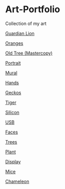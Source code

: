 # Art-Portfolio
Collection of my art

[Guardian Lion
](https://eshi538.github.io/Art-Portfolio/visual%20art/0001.png)

[Oranges
](https://eshi538.github.io/Art-Portfolio/visual%20art/0002.png)

[Old Tree (Mastercopy)
](https://eshi538.github.io/Art-Portfolio/visual%20art/0003.png)

[Portrait
](https://eshi538.github.io/Art-Portfolio/visual%20art/0004.png)

[Mural
](https://eshi538.github.io/Art-Portfolio/visual%20art/0005.png)

[Hands
](https://eshi538.github.io/Art-Portfolio/visual%20art/0006.png)

[Geckos
](https://eshi538.github.io/Art-Portfolio/visual%20art/0007.png)

[Tiger
](https://eshi538.github.io/Art-Portfolio/visual%20art/0008.png)

[Silicon
](https://eshi538.github.io/Art-Portfolio/visual%20art/0009.png)

[USB
](https://eshi538.github.io/Art-Portfolio/visual%20art/0010.png)

[Faces
](https://eshi538.github.io/Art-Portfolio/visual%20art/0011.png)

[Trees
](https://eshi538.github.io/Art-Portfolio/visual%20art/0012.png)

[Plant
](https://eshi538.github.io/Art-Portfolio/visual%20art/0013.png)

[Display
](https://eshi538.github.io/Art-Portfolio/visual%20art/0014.png)

[Mice
](https://eshi538.github.io/Art-Portfolio/visual%20art/0015.png)

[Chameleon
](https://eshi538.github.io/Art-Portfolio/visual%20art/0016.png)

